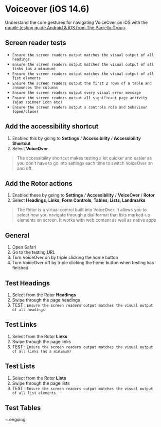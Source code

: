# Voiceover (iOS 14.6)
Understand the core gestures for navigating VoiceOver on iOS with the [mobile testing guide Android & iOS from The Paciello Group](https://www.tpgi.com/mobile-accessibility/).

## Screen reader tests
- `Ensure the screen readers output matches the visual output of all headings`
- `Ensure the screen readers output matches the visual output of all links (as a minimum)`
- `Ensure the screen readers output matches the visual output of all list elements`
- `Ensure the screen readers output the first 2 rows of a table and announces the columns`
- `Ensure the screen readers output every visual error message`
- `Ensure the screen readers output all significant page activity (ajax spinner icon etc)`
- `Ensure the screen readers output a controls role and behaviour (open/close)`

## Add the accessibility shortcut
1.	Enabled this by going to **Settings** / **Accessibility** / **Accessibility Shortcut**
2.	Select **VoiceOver**

> The accessibility shortcut makes testing a lot quicker and easier as you don't have to go into settings each time to switch VoiceOver on and off.

## Add the Rotor actions
1.	Enabled these by going to **Settings** / **Accessibility** / **VoiceOver** / **Rotor**
2.	Select **Headings**, **Links**, **Form Controls**, **Tables**, **Lists**, **Landmarks**

> The Rotor is a virtual control built into VoiceOver. It allows you to select how you navigate through a dial format that lists marked-up elements on screen. It works with web content as well as native apps

## General
1.	Open Safari
2.	Go to the testing URL
3.	Turn VoiceOver on by triple clicking the home button
4.	Turn VoiceOver off by triple clicking the home button when testing has finished

## Test Headings
1.	Select from the Rotor **Headings**
2.	Swipe through the page headings
3.	TEST : `Ensure the screen readers output matches the visual output of all headings`

## Test Links
1.	Select from the Rotor **Links**
2.	Swipe through the page links
3.	TEST : `Ensure the screen readers output matches the visual output of all links (as a minimum)`

## Test Lists

1.	Select from the Rotor **Lists**
2.	Swipe through the page lists
3.	TEST : `Ensure the screen readers output matches the visual output of all list elements`

## Test Tables

~ ongoing
